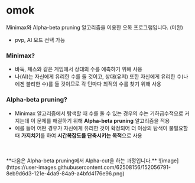 # omok

Minimax와 Alpha-beta pruning 알고리즘을 이용한 오목 프로그램입니다. (미완)

- pvp, AI 모드 선택 가능

### Minimax?
- 바둑, 체스와 같은 게임에서 상대의 수를 예측하기 위해 사용
-   나(AI)는 자신에게 유리한 수를 둘 것이고, 상대(유저) 또한 자신에게 유리한 수(나에겐 불리한 수)를 둘 것이므로 각 턴마다 최적의 수를 찾기 위해 사용

### Alpha-beta pruning?
- Minimax 알고리즘에서 탐색할 때 수를 둘 수 있는 경우의 수는 기하급수적으로 커지는데 이 문제를 해결하기 위해 **Alpha-beta pruning** 알고리즘을 적용
- 예를 들어 어떤 경우가 자신에게 유리한 것이 확정되어 더 이상의 탐색이 불필요할 때 **가지치기**를 하여 **시간복잡도를 단축시키는 목적**으로 사용
<br />
<br />
**다음은 Alpha-beta pruning에서 Alpha-cut을 하는 과정입니다.**
![image](https://user-images.githubusercontent.com/62508156/152056791-8eb9d6d3-121e-4da9-84a9-a4bfd4176e96.png)
